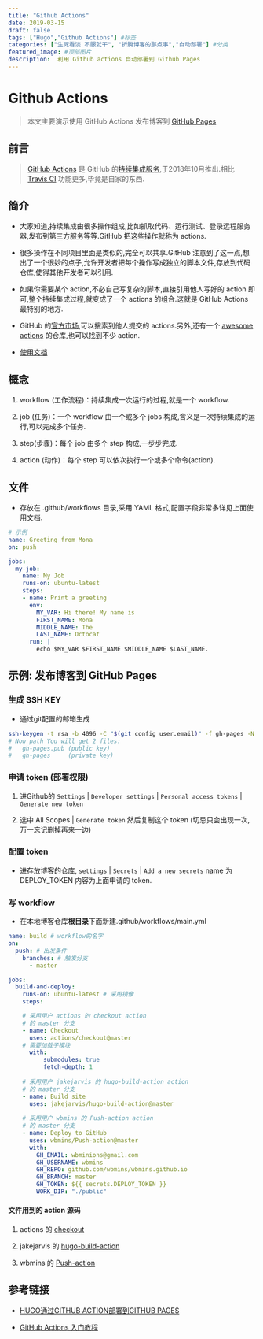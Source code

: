 ```yaml
---
title: "Github Actions"
date: 2019-03-15
draft: false
tags: ["Hugo","Github Actions"] #标签
categories: ["生死看淡 不服就干", "折腾博客的那点事","自动部署"] #分类
featured_image: #顶部图片
description:  利用 Github actions 自动部署到 Github Pages
---
```


# Github Actions

> 本文主要演示使用 GitHub Actions 发布博客到 [GitHub Pages](https://wbmins.github.io/2017/002/)

## 前言

> [GitHub Actions](https://github.com/features/actions) 是 GitHub 的[持续集成服务](http://www.ruanyifeng.com/blog/2015/09/continuous-integration.html),于2018年10月推出.相比 [Travis CI](https://travis-ci.org/) 功能更多,毕竟是自家的东西.

## 简介

- 大家知道,持续集成由很多操作组成,比如抓取代码、运行测试、登录远程服务器,发布到第三方服务等等.GitHub 把这些操作就称为 actions.

- 很多操作在不同项目里面是类似的,完全可以共享.GitHub 注意到了这一点,想出了一个很妙的点子,允许开发者把每个操作写成独立的脚本文件,存放到代码仓库,使得其他开发者可以引用.

- 如果你需要某个 action,不必自己写复杂的脚本,直接引用他人写好的 action 即可,整个持续集成过程,就变成了一个 actions 的组合.这就是 GitHub Actions 最特别的地方.

- GitHub 的[官方市场](https://github.com/marketplace?type=actions),可以搜索到他人提交的 actions.另外,还有一个 [awesome actions](https://github.com/sdras/awesome-actions) 的仓库,也可以找到不少 action.

- [使用文档](https://help.github.com/cn/actions/reference/workflow-syntax-for-github-actions)

## 概念

1. workflow (工作流程)：持续集成一次运行的过程,就是一个 workflow.

2. job (任务)：一个 workflow 由一个或多个 jobs 构成,含义是一次持续集成的运行,可以完成多个任务.

3. step(步骤)：每个 job 由多个 step 构成,一步步完成.

4. action (动作)：每个 step 可以依次执行一个或多个命令(action).

## 文件

- 存放在 .github/workflows 目录,采用 YAML 格式,配置字段非常多详见上面使用文档.

```yml
# 示例
name: Greeting from Mona
on: push

jobs:
  my-job:
    name: My Job
    runs-on: ubuntu-latest
    steps:
    - name: Print a greeting
      env:
        MY_VAR: Hi there! My name is
        FIRST_NAME: Mona
        MIDDLE_NAME: The
        LAST_NAME: Octocat
      run: |
        echo $MY_VAR $FIRST_NAME $MIDDLE_NAME $LAST_NAME.
```

## 示例: 发布博客到 GitHub Pages

### 生成 SSH KEY

- 通过git配置的邮箱生成

```bash
ssh-keygen -t rsa -b 4096 -C "$(git config user.email)" -f gh-pages -N ""
# Now path You will get 2 files:
#   gh-pages.pub (public key)
#   gh-pages     (private key)
```

### 申请 token (部署权限)

1. 进Github的 `Settings` | `Developer settings` | `Personal access tokens` | `Generate new token`

2. 选中 All Scopes | `Generate token` 然后复制这个 token (切忌只会出现一次,万一忘记删掉再来一边)

### 配置 token

- 进存放博客的仓库, `settings` | `Secrets` | `Add a new secrets` name 为 DEPLOY_TOKEN 内容为上面申请的 token.

###  写 workflow

- 在本地博客仓库**根目录**下面新建.github/workflows/main.yml

```yml
name: build # workflow的名字
on:
  push: # 出发条件
    branches: # 触发分支
      - master

jobs:
  build-and-deploy:
    runs-on: ubuntu-latest # 采用镜像
    steps:

    # 采用用户 actions 的 checkout action
    # 的 master 分支
    - name: Checkout
      uses: actions/checkout@master
    # 需要加载子模块
      with:
          submodules: true
          fetch-depth: 1
    
    # 采用用户 jakejarvis 的 hugo-build-action action
    # 的 master 分支
    - name: Build site
      uses: jakejarvis/hugo-build-action@master
    
    # 采用用户 wbmins 的 Push-action action
    # 的 master 分支
    - name: Deploy to GitHub
      uses: wbmins/Push-action@master
      with:
        GH_EMAIL: wbminions@gmail.com
        GH_USERNAME: wbmins
        GH_REPO: github.com/wbmins/wbmins.github.io
        GH_BRANCH: master
        GH_TOKEN: ${{ secrets.DEPLOY_TOKEN }}
        WORK_DIR: "./public"
```

#### 文件用到的 action 源码

1. actions 的 [checkout](https://github.com/actions/checkout)

2. jakejarvis 的 [hugo-build-action](https://github.com/jakejarvis/hugo-build-action)

3. wbmins 的 [Push-action](https://github.com/wbmins/Push-action)


## 参考链接

- [HUGO通过GITHUB ACTION部署到GITHUB PAGES](https://tianhui.xin/blog/2019/11/17/hugousegithubactionstopages/)

- [GitHub Actions 入门教程](http://www.ruanyifeng.com/blog/2019/09/getting-started-with-github-actions.html)